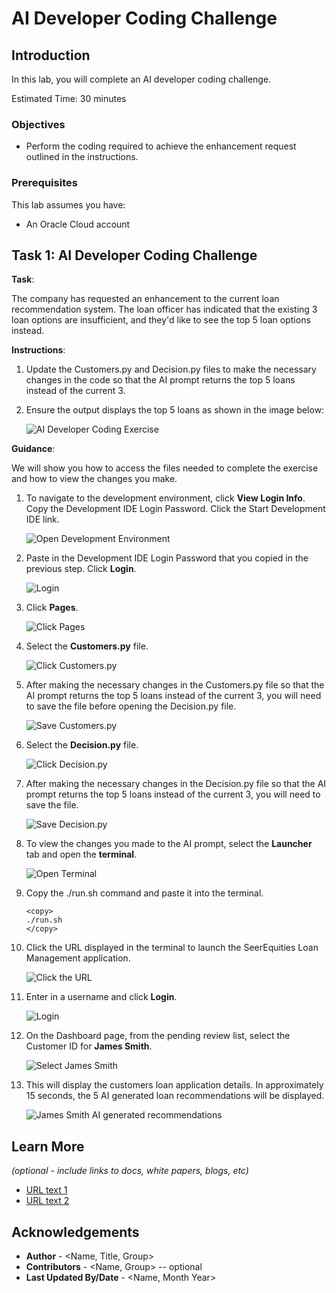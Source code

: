 # AI Developer Coding Challenge

## Introduction
In this lab, you will complete an AI developer coding challenge.

Estimated Time: 30 minutes


### Objectives
* Perform the coding required to achieve the enhancement request outlined in the instructions.


### Prerequisites

This lab assumes you have:
* An Oracle Cloud account
   

## Task 1: AI Developer Coding Challenge

**Task**:

The company has requested an enhancement to the current loan recommendation system. The loan officer has indicated that the existing 3 loan options are insufficient, and they'd like to see the top 5 loan options instead.

**Instructions**:

1. Update the Customers.py and Decision.py files to make the necessary changes in the code so that the AI prompt returns the top 5 loans instead of the current 3.

2. Ensure the output displays the top 5 loans as shown in the image below: 

    ![AI Developer Coding Exercise](./images/ai-exercise.png " ")

**Guidance**:

We will show you how to access the files needed to complete the exercise and how to view the changes you make.

1. To navigate to the development environment, click **View Login Info**. Copy the Development IDE Login Password. Click the Start Development IDE link.

    ![Open Development Environment](./images/dev-env.png " ")

2. Paste in the Development IDE Login Password that you copied in the previous step. Click **Login**.

    ![Login](./images/jupyter-login.png " ")

3. Click **Pages**.

    ![Click Pages](./images/click-pages.png " ")

4. Select the **Customers.py** file.

    ![Click Customers.py](./images/customers-py.png " ")

5. After making the necessary changes in the Customers.py file so that the AI prompt returns the top 5 loans instead of the current 3, you will need to save the file before opening the Decision.py file.

    ![Save Customers.py](./images/save-customers-py.png " ")

6. Select the **Decision.py** file.

    ![Click Decision.py](./images/decision-py.png " ")

7. After making the necessary changes in the Decision.py file so that the AI prompt returns the top 5 loans instead of the current 3, you will need to save the file.

    ![Save Decision.py](./images/save-decision-py.png " ")

8. To view the changes you made to the AI prompt, select the **Launcher** tab and open the **terminal**. 

    ![Open Terminal](./images/open-terminal.png " ")

9. Copy the ./run.sh command and paste it into the terminal.

    ````
    <copy>
    ./run.sh
    </copy>
    ````

10. Click the URL displayed in the terminal to launch the SeerEquities Loan Management application.

    ![Click the URL](./images/click-url.png " ")

11. Enter in a username and click **Login**.

    ![Login](./images/login.png " ")

12. On the Dashboard page, from the pending review list, select the Customer ID for **James Smith**.

    ![Select James Smith](./images/james-smith.png " ")

13. This will display the customers loan application details. In approximately 15 seconds, the 5 AI generated loan recommendations will be displayed.

    ![James Smith AI generated recommendations](./images/james-smith-5-ai.png " ")

## Learn More

*(optional - include links to docs, white papers, blogs, etc)*

* [URL text 1](http://docs.oracle.com)
* [URL text 2](http://docs.oracle.com)

## Acknowledgements
* **Author** - <Name, Title, Group>
* **Contributors** -  <Name, Group> -- optional
* **Last Updated By/Date** - <Name, Month Year>
